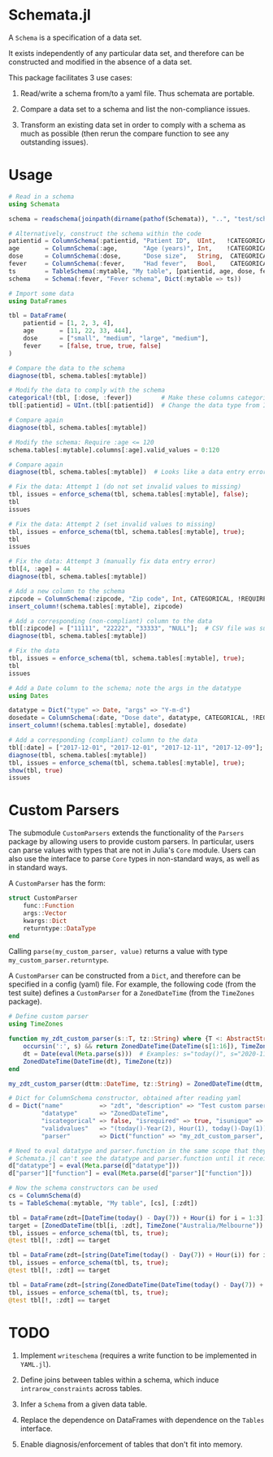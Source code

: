 # Schemata.jl

A `Schema` is a specification of a data set.

It exists independently of any particular data set, and therefore can be constructed and modified in the absence of a data set.

This package facilitates 3 use cases:

1. Read/write a schema from/to a yaml file. Thus schemata are portable.

2. Compare a data set to a schema and list the non-compliance issues.

3. Transform an existing data set in order to comply with a schema as much as possible (then rerun the compare function to see any outstanding issues).


# Usage

```julia
# Read in a schema
using Schemata

schema = readschema(joinpath(dirname(pathof(Schemata)), "..", "test/schemata/fever.yaml"))

# Alternatively, construct the schema within the code
patientid = ColumnSchema(:patientid, "Patient ID",  UInt,   !CATEGORICAL, REQUIRED,  UNIQUE, UInt)
age       = ColumnSchema(:age,       "Age (years)", Int,    !CATEGORICAL, REQUIRED, !UNIQUE, Int)
dose      = ColumnSchema(:dose,      "Dose size",   String,  CATEGORICAL, REQUIRED, !UNIQUE, ["small", "medium", "large"])
fever     = ColumnSchema(:fever,     "Had fever",   Bool,    CATEGORICAL, REQUIRED, !UNIQUE, Bool)
ts        = TableSchema(:mytable, "My table", [patientid, age, dose, fever], [:patientid])
schema    = Schema(:fever, "Fever schema", Dict(:mytable => ts))

# Import some data
using DataFrames

tbl = DataFrame(
    patientid = [1, 2, 3, 4],
    age       = [11, 22, 33, 444],
    dose      = ["small", "medium", "large", "medium"],
    fever     = [false, true, true, false]
)

# Compare the data to the schema
diagnose(tbl, schema.tables[:mytable])

# Modify the data to comply with the schema
categorical!(tbl, [:dose, :fever])        # Make these columns categorical
tbl[:patientid] = UInt.(tbl[:patientid])  # Change the data type from Int to UInt

# Compare again
diagnose(tbl, schema.tables[:mytable])

# Modify the schema: Require :age <= 120
schema.tables[:mytable].columns[:age].valid_values = 0:120

# Compare again
diagnose(tbl, schema.tables[:mytable])  # Looks like a data entry error

# Fix the data: Attempt 1 (do not set invalid values to missing)
tbl, issues = enforce_schema(tbl, schema.tables[:mytable], false);
tbl
issues

# Fix the data: Attempt 2 (set invalid values to missing)
tbl, issues = enforce_schema(tbl, schema.tables[:mytable], true);
tbl
issues

# Fix the data: Attempt 3 (manually fix data entry error)
tbl[4, :age] = 44
diagnose(tbl, schema.tables[:mytable])

# Add a new column to the schema
zipcode = ColumnSchema(:zipcode, "Zip code", Int, CATEGORICAL, !REQUIRED, !UNIQUE, 10000:99999)
insert_column!(schema.tables[:mytable], zipcode)

# Add a corresponding (non-compliant) column to the data
tbl[:zipcode] = ["11111", "22222", "33333", "NULL"];  # CSV file was supplied with "NULL" values, forcing eltype to be String.
diagnose(tbl, schema.tables[:mytable])

# Fix the data
tbl, issues = enforce_schema(tbl, schema.tables[:mytable], true);
tbl
issues

# Add a Date column to the schema; note the args in the datatype
using Dates

datatype = Dict("type" => Date, "args" => "Y-m-d")
dosedate = ColumnSchema(:date, "Dose date", datatype, CATEGORICAL, !REQUIRED, !UNIQUE, datatype)
insert_column!(schema.tables[:mytable], dosedate)

# Add a corresponding (compliant) column to the data
tbl[:date] = ["2017-12-01", "2017-12-01", "2017-12-11", "2017-12-09"];
diagnose(tbl, schema.tables[:mytable])
tbl, issues = enforce_schema(tbl, schema.tables[:mytable], true);
show(tbl, true)
issues
```

# Custom Parsers

The submodule `CustomParsers` extends the functionality of the `Parsers` package by allowing users to provide custom parsers.
In particular, users can parse values with types that are not in Julia's `Core` module.
Users can also use the interface to parse `Core` types in non-standard ways, as well as in standard ways.

A `CustomParser` has the form:

```julia
struct CustomParser
    func::Function
    args::Vector
    kwargs::Dict
    returntype::DataType
end
```

Calling `parse(my_custom_parser, value)` returns a value with type `my_custom_parser.returntype`.

A `CustomParser` can be constructed from a `Dict`, and therefore can be specified in a config (yaml) file.
For example, the following code (from the test suite) defines a `CustomParser` for a `ZonedDateTime` (from the `TimeZones` package).

```julia
# Define custom parser
using TimeZones

function my_zdt_custom_parser(s::T, tz::String) where {T <: AbstractString}
    occursin(':', s) && return ZonedDateTime(DateTime(s[1:16]), TimeZone(tz))  # Example: s="2020-12-31T09:30:59+10:00"
    dt = Date(eval(Meta.parse(s)))  # Examples: s="today()", s="2020-11-01"
    ZonedDateTime(DateTime(dt), TimeZone(tz))
end

my_zdt_custom_parser(dttm::DateTime, tz::String) = ZonedDateTime(dttm, TimeZone(tz))

# Dict for ColumnSchema constructor, obtained after reading yaml
d = Dict("name"          => "zdt", "description" => "Test custom parser for TimeZones.ZonedDateTime",
         "datatype"      => "ZonedDateTime",
         "iscategorical" => false, "isrequired" => true, "isunique" => true,
         "validvalues"   => "(today()-Year(2), Hour(1), today()-Day(1))",  # Ensure that the range has sufficient resolution
         "parser"        => Dict("function" => "my_zdt_custom_parser", "args"=>["Australia/Melbourne"]))

# Need to eval datatype and parser.function in the same scope that they were defined (and before constructing the ColumnSchema).
# Schemata.jl can't see the datatype and parser.function until it receives them from the current scope.
d["datatype"] = eval(Meta.parse(d["datatype"]))
d["parser"]["function"] = eval(Meta.parse(d["parser"]["function"]))

# Now the schema constructors can be used
cs = ColumnSchema(d)
ts = TableSchema(:mytable, "My table", [cs], [:zdt])

tbl = DataFrame(zdt=[DateTime(today() - Day(7)) + Hour(i) for i = 1:3])
target = [ZonedDateTime(tbl[i, :zdt], TimeZone("Australia/Melbourne")) for i = 1:3]
tbl, issues = enforce_schema(tbl, ts, true);
@test tbl[!, :zdt] == target

tbl = DataFrame(zdt=[string(DateTime(today() - Day(7)) + Hour(i)) for i = 1:3])  # String type
tbl, issues = enforce_schema(tbl, ts, true);
@test tbl[!, :zdt] == target

tbl = DataFrame(zdt=[string(ZonedDateTime(DateTime(today() - Day(7)) + Hour(i), TimeZone("Australia/Melbourne"))) for i = 1:3])  # String type
tbl, issues = enforce_schema(tbl, ts, true);
@test tbl[!, :zdt] == target
```


# TODO

1. Implement `writeschema` (requires a write function to be implemented in `YAML.jl`).

2. Define joins between tables within a schema, which induce `intrarow_constraints` across tables.

3. Infer a `Schema` from a given data table.

4. Replace the dependence on DataFrames with dependence on the `Tables` interface.

5. Enable diagnosis/enforcement of tables that don't fit into memory.
